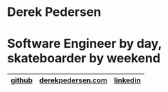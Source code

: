 # Derek Pedersen #

# **Software Engineer** by day, skateboarder by weekend #

| [github](https://www.github.com/derekpedersen) | [derekpedersen.com](https://www.derekpedersen.com) | [linkedin](https://www.linkedin.com/in/derek-pedersen-67105415/) |
| --- | --- | --- |
